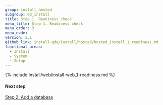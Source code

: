 ```yaml
---
group: install_hosted
subgroup: 03_install
title: Step 1. Readiness check
menu_title: Step 1. Readiness check
menu_order: 3
menu_node:
version: 2.1
github_link: install-gde/install/hosted/hosted_install_1_readiness.md
functional_areas:
  - Install
  - System
  - Setup
---
```


{% include install/web/install-web_1-readiness.md %}

#### Next step

<a href="{{ page.baseurl }}/install-gde/install/hosted/hosted_install_2_db.html">Step 2. Add a database</a>

